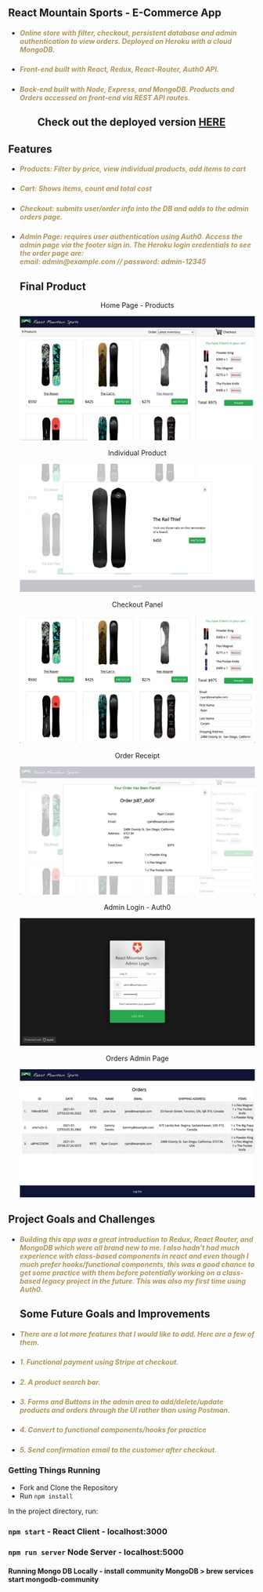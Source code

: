 ## React Mountain Sports - E-Commerce App

- <h5 style="color: #b0965a">Online store with filter, checkout, persistent database and admin authentication to view orders. Deployed on Heroku with a cloud MongoDB.</h5>
- <h5 style="color: #b0965a">Front-end built with React, Redux, React-Router, Auth0 API.</h5>
- <h5 style="color: #b0965a">Back-end built with Node, Express, and MongoDB. Products and Orders accessed on front-end via  REST API routes.</h5>

<h2 style="text-align: center"> Check out the deployed version <a href="https://react-mountain-sports-test.herokuapp.com/">HERE</a></h2>

## Features

- <h5 style="color: #b0965a">Products: Filter by price, view individual products, add items to cart</h5>
- <h5 style="color: #b0965a">Cart: Shows items, count and total cost</h5>
- <h5 style="color: #b0965a">Checkout: submits user/order info into the DB and adds to the admin orders page.</h5>
- <h5 style="color: #b0965a">Admin Page: requires user authentication using Auth0. Access the admin page via the footer sign in. The Heroku login credentials to see the order page are: <br/>
    email: 
    admin@example.com // password: admin-12345
    </h5>

  ## Final Product

     <p align='center'>Home Page - Products</p>
  <p align="center">
  <img src="https://github.com/skendanavian/E-Commerce-Shopping-Cart/blob/master/docs/cart.png?raw=true" >
  </p>
  <p align='center'>Individual Product</p>
  <p align="center">
  <img src="https://github.com/skendanavian/E-Commerce-Shopping-Cart/blob/master/docs/product.png?raw=true" >
  </p>
  </p>
  <p align='center'>Checkout Panel</p>
  <p align="center">
  <img src="https://github.com/skendanavian/E-Commerce-Shopping-Cart/blob/master/docs/checkout.png?raw=true">
  </p>
  <p align='center'>Order Receipt</p>
  <p align="center">
  <img src="https://github.com/skendanavian/E-Commerce-Shopping-Cart/blob/master/docs/orderConfirmation.png?raw=true" >
  </p>
  <p align='center'>Admin Login - Auth0</p>
  <p align="center">
  <img src="https://github.com/skendanavian/E-Commerce-Shopping-Cart/blob/master/docs/adminLogin.png?raw=true" >
  </p>
  <p align='center'>Orders Admin Page</p>
  <p align="center">
  <img src="https://github.com/skendanavian/E-Commerce-Shopping-Cart/blob/master/docs/adminOrders.png?raw=true" >
  </p>

## Project Goals and Challenges

- <h5 style="color: #b0965a">Building this app was a great introduction to Redux, React Router, and MongoDB which were all brand new to me. I also hadn't had much experience with class-based components in react and even though I much prefer hooks/functional components, this was a good chance to get some practice with them before potentially working on a class-based legacy project in the future. This was also my first time using Auth0.</h5>

  ## Some Future Goals and Improvements

- <h5 style="color: #b0965a">There are a lot more features that I would like to add. Here are a few of them.</h5>

- <h5 style="color: #b0965a">1. Functional payment using Stripe at checkout. </h5>
- <h5 style="color: #b0965a">2. A product search bar.</h5>
- <h5 style="color: #b0965a">3. Forms and Buttons in the admin area to add/delete/update products and orders through the UI rather than using Postman. </h5>
- <h5 style="color: #b0965a">4. Convert to functional components/hooks for practice </h5>
- <h5 style="color: #b0965a">5. Send confirmation email to the customer after checkout. </h5>

### Getting Things Running

- Fork and Clone the Repository
- Run <code>npm install</code>

In the project directory, run:

### `npm start` - React Client - localhost:3000

### `npm run server` Node Server - localhost:5000

#### Running Mongo DB Locally - install community MongoDB > brew services start mongodb-community
